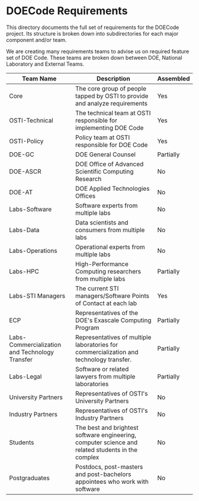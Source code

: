 # DOECode Requirements
This directory documents the full set of requirements for the DOECode project. Its structure is broken down into subdirectories for each major component and/or team. 

We are creating many requirements teams to advise us on required feature set of DOE Code. These teams are broken down between DOE, National Laboratory and External Teams.

| Team Name | Description | Assembled |
| --------- | ----------- | --------- |
| Core      | The core group of people tapped by OSTI to provide and analyze requirements | Yes |
| OSTI-Technical | The technical team at OSTI responsible for implementing DOE Code | Yes |
| OSTI-Policy | Policy team at OSTI responsible for DOE Code | Yes |
| DOE-GC | DOE General Counsel | Partially |
| DOE-ASCR | DOE Office of Advanced Scientific Computing Research | No |
| DOE-AT | DOE Applied Technologies Offices | No |
| Labs-Software | Software experts from multiple labs | No |
| Labs-Data | Data scientists and consumers from multiple labs | No |
| Labs-Operations | Operational experts from multiple labs | No |
| Labs-HPC | High-Performance Computing researchers from multiple labs | Partially |
| Labs-STI Managers | The current STI managers/Software Points of Contact at each lab | Yes |
| ECP | Representatives of the DOE's Exascale Computing Program | Partially |
| Labs-Commercialization and Technology Transfer | Representatives of multiple laboratories for commercialization and technology transfer. | Partially |
| Labs-Legal | Software or related lawyers from multiple laboratories | Partially |
| University Partners | Representatives of OSTI's University Partners | No |
| Industry Partners | Representatives of OSTI's Industry Partners | No |
| Students | The best and brightest software engineering, computer science and related students in the complex | No |
| Postgraduates | Postdocs, post-masters and post-bachelors appointees who work with software | No |